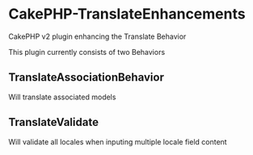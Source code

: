 CakePHP-TranslateEnhancements
=============================

CakePHP v2 plugin enhancing the Translate Behavior

This plugin currently consists of two Behaviors

TranslateAssociationBehavior
----------------------------
Will translate associated models

TranslateValidate
-----------------
Will validate all locales when inputing multiple locale field content
